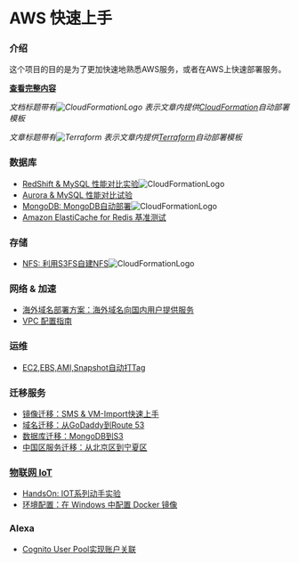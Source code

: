 # AWS 快速上手

### 介绍
这个项目的目的是为了更加快速地熟悉AWS服务，或者在AWS上快速部署服务。

**[查看完整内容](https://chinalabs.github.io/quickstart-guide/)**

*文档标题带有![CloudFormationLogo](https://s3.cn-north-1.amazonaws.com.cn/chinalabs/assets/cloudformation_logo_30.png)
表示文章内提供[CloudFormation](https://aws.amazon.com/cloudformation/)自动部署模板*

*文章标题带有![Terraform](https://s3.cn-north-1.amazonaws.com.cn/chinalabs/assets/terraform.png)
表示文章内提供[Terraform](https://www.terraform.io/)自动部署模板*


### 数据库
* [RedShift & MySQL 性能对比实验](database/RedShift_MySQL.md)![CloudFormationLogo](https://s3.cn-north-1.amazonaws.com.cn/chinalabs/assets/cloudformation_logo_30.png)
* [Aurora & MySQL 性能对比试验](database/Aurora-vs-MySQL.md)
* [MongoDB: MongoDB自动部署](database/MangoDB.md)![CloudFormationLogo](https://s3.cn-north-1.amazonaws.com.cn/chinalabs/assets/cloudformation_logo_30.png)
* [Amazon ElastiCache for Redis 基准测试](database/redis_benchmark.md)

### 存储
* [NFS: 利用S3FS自建NFS](storage/S3fs.md)![CloudFormationLogo](https://s3.cn-north-1.amazonaws.com.cn/chinalabs/assets/cloudformation_logo_30.png)


### 网络 & 加速
* [海外域名部署方案：海外域名向国内用户提供服务](ByPassICP.md)
* [VPC 配置指南](network/vpc_guide.md)

### 运维
* [EC2,EBS,AMI,Snapshot自动打Tag](EC2_Auto_Tag.md)

### 迁移服务
* [镜像迁移：SMS & VM-Import快速上手](migration/SMS_vm-import.md)
* [域名迁移：从GoDaddy到Route 53](migration/TransferDomainRoute53.md)
* [数据库迁移：MongoDB到S3](migration/dms-mongo-to-s3.md)
* [中国区服务迁移：从北京区到宁夏区](migration/BJStoZHY.md)

### [物联网 IoT](IoT/README.md)
* <a href="https://chinalabs.github.io/aws-iot-labs/" target="_blank">HandsOn: IOT系列动手实验</a>
* [环境配置：在 Windows 中配置 Docker 镜像](DockerGuide.md)


### Alexa
* [Cognito User Pool实现账户关联](alexa/account-linking-cognito.md)

